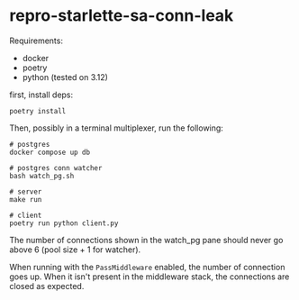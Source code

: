 # repro-starlette-sa-conn-leak

Requirements:
- docker
- poetry
- python (tested on 3.12)


first, install deps:
```
poetry install
```

Then, possibly in a terminal multiplexer, run the following:

```
# postgres
docker compose up db

# postgres conn watcher
bash watch_pg.sh

# server
make run

# client
poetry run python client.py
```

The number of connections shown in the watch_pg pane should never go above 6 (pool size + 1 for watcher).

When running with the `PassMiddleware` enabled, the number of connection goes up.
When it isn't present in the middleware stack, the connections are closed as expected.
